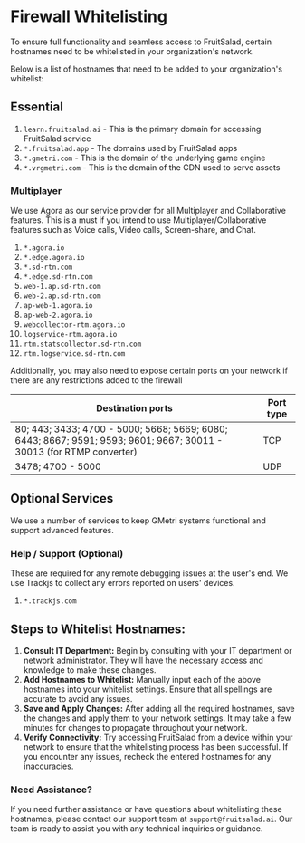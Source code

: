 # Firewall Whitelisting

To ensure full functionality and seamless access to FruitSalad, certain hostnames need to be whitelisted in your organization's network.

Below is a list of hostnames that need to be added to your organization's whitelist:

## Essential

1. `learn.fruitsalad.ai` - This is the primary domain for accessing FruitSalad service
2. `*.fruitsalad.app` - The domains used by FruitSalad apps
3. `*.gmetri.com` - This is the domain of the underlying game engine
4. `*.vrgmetri.com` - This is the domain of the CDN used to serve assets

### **Multiplayer**

We use Agora as our service provider for all Multiplayer and Collaborative features. This is a must if you intend to use Multiplayer/Collaborative features such as Voice calls, Video calls, Screen-share, and Chat.

1. `*.agora.io`
2. `*.edge.agora.io`
3. `*.sd-rtn.com`
4. `*.edge.sd-rtn.com`
5. `web-1.ap.sd-rtn.com`
6. `web-2.ap.sd-rtn.com`
7. `ap-web-1.agora.io`
8. `ap-web-2.agora.io`
9. `webcollector-rtm.agora.io`
10. `logservice-rtm.agora.io`
11. `rtm.statscollector.sd-rtn.com`
12. `rtm.logservice.sd-rtn.com`

Additionally, you may also need to expose certain ports on your network if there are any restrictions added to the firewall

| Destination ports                                                                                                    | Port type |
| -------------------------------------------------------------------------------------------------------------------- | --------- |
| 80; 443; 3433; 4700 - 5000; 5668; 5669; 6080; 6443; 8667; 9591; 9593; 9601; 9667; 30011 - 30013 (for RTMP converter) | TCP       |
| 3478; 4700 - 5000                                                                                                    | UDP       |

## Optional Services <a href="#optional-services" id="optional-services"></a>

We use a number of services to keep GMetri systems functional and support advanced features.

### **Help / Support (Optional)**

These are required for any remote debugging issues at the user's end. We use Trackjs to collect any errors reported on users' devices.

1. `*.trackjs.com`

## Steps to Whitelist Hostnames:

1. **Consult IT Department:** Begin by consulting with your IT department or network administrator. They will have the necessary access and knowledge to make these changes.
2. **Add Hostnames to Whitelist:** Manually input each of the above hostnames into your whitelist settings. Ensure that all spellings are accurate to avoid any issues.
3. **Save and Apply Changes:** After adding all the required hostnames, save the changes and apply them to your network settings. It may take a few minutes for changes to propagate throughout your network.
4. **Verify Connectivity:** Try accessing FruitSalad from a device within your network to ensure that the whitelisting process has been successful. If you encounter any issues, recheck the entered hostnames for any inaccuracies.

### Need Assistance?

If you need further assistance or have questions about whitelisting these hostnames, please contact our support team at `support@fruitsalad.ai`. Our team is ready to assist you with any technical inquiries or guidance.
